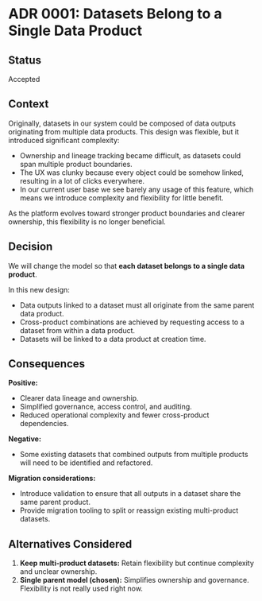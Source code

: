 # ADR 0001: Datasets Belong to a Single Data Product

## Status
Accepted

## Context
Originally, datasets in our system could be composed of data outputs originating from multiple data products.
This design was flexible, but it introduced significant complexity:
- Ownership and lineage tracking became difficult, as datasets could span multiple product boundaries.
- The UX was clunky because every object could be somehow linked, resulting in a lot of clicks everywhere.
- In our current user base we see barely any usage of this feature, which means we introduce complexity and flexibility for little benefit.

As the platform evolves toward stronger product boundaries and clearer ownership, this flexibility is no longer beneficial.

## Decision
We will change the model so that **each dataset belongs to a single data product**.

In this new design:
- Data outputs linked to a dataset must all originate from the same parent data product.
- Cross-product combinations are achieved by requesting access to a dataset from within a data product.
- Datasets will be linked to a data product at creation time.

## Consequences
**Positive:**
- Clearer data lineage and ownership.
- Simplified governance, access control, and auditing.
- Reduced operational complexity and fewer cross-product dependencies.

**Negative:**
- Some existing datasets that combined outputs from multiple products will need to be identified and refactored.

**Migration considerations:**
- Introduce validation to ensure that all outputs in a dataset share the same parent product.
- Provide migration tooling to split or reassign existing multi-product datasets.

## Alternatives Considered
1. **Keep multi-product datasets:** Retain flexibility but continue complexity and unclear ownership.
2. **Single parent model (chosen):** Simplifies ownership and governance. Flexibility is not really used right now.
